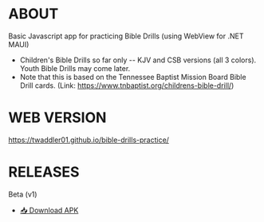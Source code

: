 # ABOUT
Basic Javascript app for practicing Bible Drills (using WebView for .NET MAUI)

- Children's Bible Drills so far only -- KJV and CSB versions (all 3 colors). Youth Bible Drills may come later.
- Note that this is based on the Tennessee Baptist Mission Board Bible Drill cards. (Link: https://www.tnbaptist.org/childrens-bible-drill/)

# WEB VERSION
https://twaddler01.github.io/bible-drills-practice/

# RELEASES
Beta (v1)
- [📥 Download APK](https://github.com/Twaddler01/BibleDrillsPracticeWV/releases/download/beta/com.twaddler01.BibleDrillsPractice-Signed.apk)
